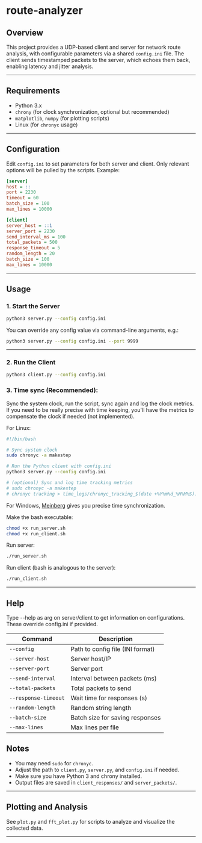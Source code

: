 # route-analyzer

## Overview

This project provides a UDP-based client and server for network route analysis, with configurable parameters via a shared `config.ini` file. The client sends timestamped packets to the server, which echoes them back, enabling latency and jitter analysis.

---

## Requirements

- Python 3.x
- `chrony` (for clock synchronization, optional but recommended)
- `matplotlib`, `numpy` (for plotting scripts)
- Linux (for `chronyc` usage)

---

## Configuration

Edit `config.ini` to set parameters for both server and client. Only relevant options will be pulled by the scripts. Example:

```ini
[server]
host = ::
port = 2230
timeout = 60
batch_size = 100
max_lines = 10000

[client]
server_host = ::1
server_port = 2230
send_interval_ms = 100
total_packets = 500
response_timeout = 5
random_length = 20
batch_size = 100
max_lines = 10000
```

---

## Usage

### 1. Start the Server

```bash
python3 server.py --config config.ini
```

You can override any config value via command-line arguments, e.g.:

```bash
python3 server.py --config config.ini --port 9999
```

---

### 2. Run the Client

```bash
python3 client.py --config config.ini
```

### 3. Time sync (Recommended):

Sync the system clock, run the script, sync again and log the clock metrics. If you need to be really precise with time keeping, you'll have the metrics to compensate the clock if needed (not implemented).

For Linux:

```bash
#!/bin/bash

# Sync system clock
sudo chronyc -a makestep

# Run the Python client with config.ini
python3 server.py --config config.ini

# (optional) Sync and log time tracking metrics
# sudo chronyc -a makestep
# chronyc tracking > time_logs/chronyc_tracking_$(date +%Y%m%d_%H%M%S).log
```

For Windows, [Meinberg](https://www.meinbergglobal.com/english/sw/ntp.htm) gives you precise time synchronization.

Make the bash executable:

```bash
chmod +x run_server.sh
chmod +x run_client.sh
```

Run server:

```bash
./run_server.sh
```


Run client (bash is analogous to the server):
```bash
./run_client.sh
```

---

## Help

Type --help as arg on server/client to get information on configurations. These override config.ini if provided.

| Command              | Description                                |
|----------------------|--------------------------------------------|
| `--config`           | Path to config file (INI format)           |
| `--server-host`      | Server host/IP                             |
| `--server-port`      | Server port                                |
| `--send-interval`    | Interval between packets (ms)              |
| `--total-packets`    | Total packets to send                      |
| `--response-timeout` | Wait time for responses (s)                |
| `--random-length`    | Random string length                       |
| `--batch-size`       | Batch size for saving responses            |
| `--max-lines`        | Max lines per file                         |

## Notes

- You may need `sudo` for `chronyc`.
- Adjust the path to `client.py`, `server.py`, and `config.ini` if needed.
- Make sure you have Python 3 and chrony installed.
- Output files are saved in `client_responses/` and `server_packets/`.

---

## Plotting and Analysis

See `plot.py` and `fft_plot.py` for scripts to analyze and visualize the collected data.

---